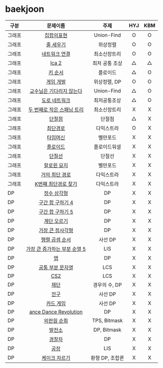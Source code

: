 # baekjoon 
| 구분 | 문제이름 | 주제 | HYJ | KBM
|---|:---:|:---:|:---:|:---:|
| 그래프 | [집합의표현](https://www.acmicpc.net/problem/1717) | Union-Find | O | O |
| 그래프 | [줄 세우기](https://www.acmicpc.net/problem/2252) | 위상정렬 | O | O |
| 그래프 | [네트워크 연결](https://www.acmicpc.net/problem/1922) | 최소신장트리 | O | O |
| 그래프 | [lca 2](https://www.acmicpc.net/problem/11438) | 최저 공통 조상 | △ | △ |
| 그래프 | [키 순서](https://www.acmicpc.net/problem/2458) | 플로이드 | △ | O |
| 그래프 | [게임 개발](https://www.acmicpc.net/problem/1516) | 위상정렬, DP | O | O |
| 그래프 | [교수님은 기다리지 않는다](https://www.acmicpc.net/problem/3830) | Union-Find | △ | O |
| 그래프 | [도로 네트워크](https://www.acmicpc.net/problem/3176) | 최저공통조상 | △ | O |
| 그래프 | [두 번째로 작은 스패닝 트리](https://www.acmicpc.net/problem/1626) | 최소신장트리 | X | X |
| 그래프 | [단절점](https://www.acmicpc.net/problem/11266) | 단절점 | △ | X |
| 그래프 | [최단경로](https://www.acmicpc.net/problem/1753) | 다익스트라 | O | X |
| 그래프 | [타임머신](https://www.acmicpc.net/problem/11657) | 벨만포드 | X | X |
| 그래프 | [플로이드](https://www.acmicpc.net/problem/11404) | 플로이드워셜 | X | X |
| 그래프 | [단절선](https://www.acmicpc.net/problem/11400) | 단절선 | X | X |
| 그래프 | [할로윈 묘지](https://www.acmicpc.net/problem/3860) | 벨만포드 | X | X |
| 그래프 | [거의 최단 경로](https://www.acmicpc.net/problem/5719) | 다익스트라 | X | X |
| 그래프 | [K번째 최단경로 찾기](https://www.acmicpc.net/problem/1854) | 다익스트라 | X | X |
| DP | [정수 삼각형](https://www.acmicpc.net/problem/1932) | DP | X | X |
| DP | [구간 합 구하기 4](https://www.acmicpc.net/problem/11659) | DP | X | X |
| DP | [구간 합 구하기 5](https://www.acmicpc.net/problem/11660) | DP | X | X |
| DP | [계단 오르기](https://www.acmicpc.net/problem/2579) | DP | X | X |
| DP | [가장 큰 정사각형](https://www.acmicpc.net/problem/1915) | DP| X | X |
| DP | [행렬 곱셈 순서](https://www.acmicpc.net/problem/11049) | 사선 DP | X | X |
| DP | [가장 큰 증가하는 부분 순열 5](https://www.acmicpc.net/problem/14003) | LIS | X | X |
| DP | [앱](https://www.acmicpc.net/problem/7579) | DP | X | X |
| DP | [공통 부분 문자열](https://www.acmicpc.net/problem/5582) | LCS | X | X |
| DP | [CS2](https://www.acmicpc.net/problem/9252) | LCS | X | X |
| DP | [제단](https://www.acmicpc.net/problem/5626) | 경우의 수, DP | X | X |
| DP | [전구](https://www.acmicpc.net/problem/2449) | 사선 DP | X | X |
| DP | [카드 게임](https://www.acmicpc.net/problem/11062) | 사선 DP | X | X |
| DP | [ance Dance Revolution](https://www.acmicpc.net/problem/2342) | DP | X | X |
| DP | [외판원 순회](https://www.acmicpc.net/problem/2098) | TPS, Bitmask | X | X |
| DP | [발전소](https://www.acmicpc.net/problem/1102) | DP, Bitmask | X | X |
| DP | [경찰차](https://www.acmicpc.net/problem/2618) | DP | X | X |
| DP | [공장](https://www.acmicpc.net/problem/7578) | LIS | X | X |
| DP | [케이크 자르기](https://www.acmicpc.net/problem/10714) | 환형 DP, 조합론 | X | X |

